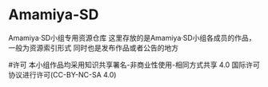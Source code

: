 # Amamiya-SD
Amamiya·SD小组专用资源仓库
这里存放的是Amamiya·SD小组各成员的作品，一般为资源索引形式
同时也是发布作品或者公告的地方



#许可
本小组作品均采用知识共享署名-非商业性使用-相同方式共享 4.0 国际许可协议进行许可(CC-BY-NC-SA 4.0)
